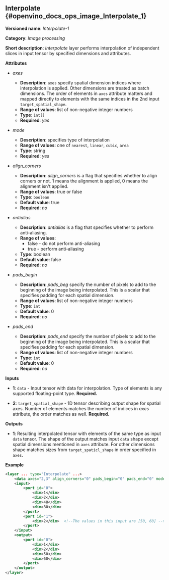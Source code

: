 ## Interpolate <a name="Interpolate"></a> {#openvino_docs_ops_image_Interpolate_1}

**Versioned name**: *Interpolate-1*

**Category**: *Image processing*

**Short description**: *Interpolate* layer performs interpolation of independent slices in input tensor by specified dimensions and attributes.

**Attributes**

* *axes*

  * **Description**: `axes` specify spatial dimension indices where interpolation is applied. Other dimensions are treated as batch dimensions. The order of elements in `axes` attribute matters and mapped directly to elements with the same indices in the 2nd input `target_spatial_shape`.
  * **Range of values**: list of non-negative integer numbers
  * **Type**: `int[]`
  * **Required**: *yes*

* *mode*

  * **Description**: specifies type of interpolation
  * **Range of values**: one of `nearest`, `linear`, `cubic`, `area`
  * **Type**: string
  * **Required**: *yes*

* *align_corners*

  * **Description**: *align_corners* is a flag that specifies whether to align corners or not. 1 means the alignment is applied, 0 means the alignment isn't applied.
  * **Range of values**: true or false
  * **Type**: `boolean`
  * **Default value**: true
  * **Required**: *no*

* *antialias*

  * **Description**: *antialias* is a flag that specifies whether to perform anti-aliasing.
  * **Range of values**:
    * false - do not perform anti-aliasing
    * true - perform anti-aliasing
  * **Type**: boolean
  * **Default value**: false
  * **Required**: *no*

* *pads_begin*

  * **Description**: *pads_beg* specify the number of pixels to add to the beginning of the image being interpolated.
This is a scalar that specifies padding for each spatial dimension.
  * **Range of values**: list of non-negative integer numbers
  * **Type**: `int`
  * **Default value**: 0
  * **Required**: *no*

* *pads_end*

  * **Description**: *pads_end* specify the number of pixels to add to the beginning of the image being interpolated.
This is a scalar that specifies padding for each spatial dimension.
  * **Range of values**: list of non-negative integer numbers
  * **Type**: `int`
  * **Default value**: 0
  * **Required**: *no*

**Inputs**

*   **1**: `data` - Input tensor with data for interpolation. Type of elements is any supported floating-point type. **Required.**

*   **2**: `target_spatial_shape` - 1D tensor describing output shape for spatial axes. Number of elements matches the number of indices in *axes* attribute, the order matches as well. **Required.**

**Outputs**

*   **1**: Resulting interpolated tensor with elements of the same type as input `data` tensor. The shape of the output matches input `data` shape except spatial dimensions mentioned in `axes` attribute. For other dimensions shape matches sizes from `target_spaticl_shape` in order specified in `axes`.

**Example**

```xml
<layer ... type="Interpolate" ...>
    <data axes="2,3" align_corners="0" pads_begin="0" pads_end="0" mode="linear"/>
    <input>
        <port id="0">
            <dim>1</dim>
            <dim>2</dim>
            <dim>48</dim>
            <dim>80</dim>
        </port>
        <port id="1">
            <dim>2</dim>  <!--The values in this input are [50, 60] -->
        </port>
    </input>
    <output>
        <port id="0">
            <dim>1</dim>
            <dim>2</dim>
            <dim>50</dim>
            <dim>60</dim>
        </port>
    </output>
</layer>
```
